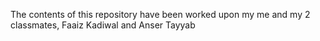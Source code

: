 The contents of this repository have been worked upon my me and my 2 classmates, Faaiz Kadiwal and Anser Tayyab
